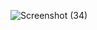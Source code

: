 ![Screenshot (34)](https://github.com/khanfiza/portfolio/assets/90319355/aea66685-2eac-43c3-8535-05321e0ae7cb)
